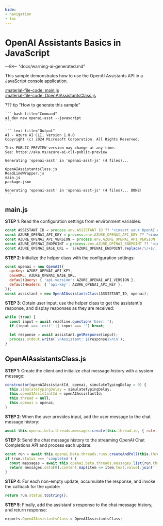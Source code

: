 ```yaml
---
hide:
- navigation
- toc
---
```

# OpenAI Assistants Basics in JavaScript

--8<-- "docs/warning-ai-generated.md"

This sample demonstrates how to use the OpenAI Assistants API in a JavaScript console application.

[:material-file-code: main.js](./samples/openai-asst-js/main.js)  
[:material-file-code: OpenAIAssistantsClass.js](./samples/openai-asst-js/OpenAIAssistantsClass.js)  

??? tip "How to generate this sample"

    ``` bash title="Command"
    ai dev new openai-asst --javascript
    ```

    ``` text title="Output"
    AI - Azure AI CLI, Version 1.0.0
    Copyright (c) 2024 Microsoft Corporation. All Rights Reserved.

    This PUBLIC PREVIEW version may change at any time.
    See: https://aka.ms/azure-ai-cli-public-preview

    Generating 'openai-asst' in 'openai-asst-js' (4 files)...

    OpenAIAssistantsClass.js
    ReadLineWrapper.js
    main.js
    package.json

    Generating 'openai-asst' in 'openai-asst-js' (4 files)... DONE!
    ```


## main.js

**STEP 1**: Read the configuration settings from environment variables:

``` javascript title="main.js"
const ASSISTANT_ID = process.env.ASSISTANT_ID ?? "<insert your OpenAI assistant ID here>";
const AZURE_OPENAI_API_KEY = process.env.AZURE_OPENAI_API_KEY ?? "<insert your Azure OpenAI API key here>";
const AZURE_OPENAI_API_VERSION = process.env.AZURE_OPENAI_API_VERSION ?? "<insert your Azure OpenAI API version here>";
const AZURE_OPENAI_ENDPOINT = process.env.AZURE_OPENAI_ENDPOINT ?? "<insert your Azure OpenAI endpoint here>";
const AZURE_OPENAI_BASE_URL = `${AZURE_OPENAI_ENDPOINT.replace(/\/+$/, '')}/openai`;
```

**STEP 2**: Initialize the helper class with the configuration settings:

``` javascript title="main.js"
const openai = new OpenAI({
  apiKey: AZURE_OPENAI_API_KEY,
  baseURL: AZURE_OPENAI_BASE_URL,
  defaultQuery: { 'api-version': AZURE_OPENAI_API_VERSION },
  defaultHeaders: { 'api-key': AZURE_OPENAI_API_KEY },
});
const assistant = new OpenAIAssistantsClass(ASSISTANT_ID, openai);
```

**STEP 3**: Obtain user input, use the helper class to get the assistant's response, and display responses as they are received:

``` javascript title="main.js"
while (true) {
  const input = await readline.question('User: ');
  if (input === 'exit' || input === '') break;

  let response = await assistant.getResponse(input);
  process.stdout.write(`\nAssistant: ${response}\n\n`);
}
```

## OpenAIAssistantsClass.js

**STEP 1**: Create the client and initialize chat message history with a system message:

``` javascript title="OpenAIAssistantsClass.js"
constructor(openAIAssistantId, openai, simulateTypingDelay = 0) {
  this.simulateTypingDelay = simulateTypingDelay;
  this.openAIAssistantId = openAIAssistantId;
  this.thread = null;
  this.openai = openai;
}
```

**STEP 2**: When the user provides input, add the user message to the chat message history:

``` javascript title="OpenAIAssistantsClass.js"
await this.openai.beta.threads.messages.create(this.thread.id, { role: "user", content: userInput });
```

**STEP 3**: Send the chat message history to the streaming OpenAI Chat Completions API and process each update:

``` javascript title="OpenAIAssistantsClass.js"
const run = await this.openai.beta.threads.runs.createAndPoll(this.thread.id, { assistant_id: this.openAIAssistantId });
if (run.status === 'completed') {
  const messages = await this.openai.beta.threads.messages.list(run.thread_id)
  return messages.data[0].content.map(item => item.text.value).join('');
}
```

**STEP 4**: For each non-empty update, accumulate the response, and invoke the callback for the update:

``` javascript title="OpenAIAssistantsClass.js"
return run.status.toString();
```

**STEP 5**: Finally, add the assistant's response to the chat message history, and return response:

``` javascript title="OpenAIAssistantsClass.js"
exports.OpenAIAssistantsClass = OpenAIAssistantsClass;
```